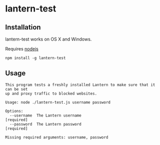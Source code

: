 # lantern-test

## Installation

lantern-test works on OS X and Windows. 

Requires [nodejs](http://nodejs.org/)

`npm install -g lantern-test`

## Usage

```
This program tests a freshly installed Lantern to make sure that it can be set
up and proxy traffic to blocked websites.

Usage: node ./lantern-test.js username password

Options:
  --username  The Lantern username                                    [required]
  --password  The Lantern password                                    [required]

Missing required arguments: username, password
```